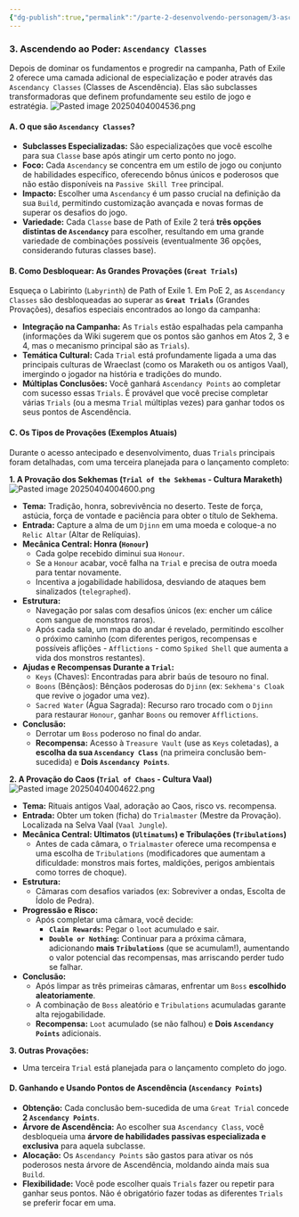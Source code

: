 ```yaml
---
{"dg-publish":true,"permalink":"/parte-2-desenvolvendo-personagem/3-ascendendo-ao-poder/"}
---
```


### 3. Ascendendo ao Poder: `Ascendancy Classes`

Depois de dominar os fundamentos e progredir na campanha, Path of Exile 2 oferece uma camada adicional de especialização e poder através das `Ascendancy Classes` (Classes de Ascendência). Elas são subclasses transformadoras que definem profundamente seu estilo de jogo e estratégia.
![Pasted image 20250404004536.png](/img/user/ANEXOS/Pasted%20image%2020250404004536.png)
#### A. O que são `Ascendancy Classes`?

*   **Subclasses Especializadas:** São especializações que você escolhe para sua `Classe` base após atingir um certo ponto no jogo.
*   **Foco:** Cada `Ascendancy` se concentra em um estilo de jogo ou conjunto de habilidades específico, oferecendo bônus únicos e poderosos que não estão disponíveis na `Passive Skill Tree` principal.
*   **Impacto:** Escolher uma `Ascendancy` é um passo crucial na definição da sua `Build`, permitindo customização avançada e novas formas de superar os desafios do jogo.
*   **Variedade:** Cada `Classe` base de Path of Exile 2 terá **três opções distintas de `Ascendancy`** para escolher, resultando em uma grande variedade de combinações possíveis (eventualmente 36 opções, considerando futuras classes base).

#### B. Como Desbloquear: As Grandes Provações (`Great Trials`)

Esqueça o Labirinto (`Labyrinth`) de Path of Exile 1. Em PoE 2, as `Ascendancy Classes` são desbloqueadas ao superar as **`Great Trials`** (Grandes Provações), desafios especiais encontrados ao longo da campanha:

*   **Integração na Campanha:** As `Trials` estão espalhadas pela campanha (informações da Wiki sugerem que os pontos são ganhos em Atos 2, 3 e 4, mas o mecanismo principal são as `Trials`).
*   **Temática Cultural:** Cada `Trial` está profundamente ligada a uma das principais culturas de Wraeclast (como os Maraketh ou os antigos Vaal), imergindo o jogador na história e tradições do mundo.
*   **Múltiplas Conclusões:** Você ganhará `Ascendancy Points` ao completar com sucesso essas `Trials`. É provável que você precise completar várias `Trials` (ou a mesma `Trial` múltiplas vezes) para ganhar todos os seus pontos de Ascendência.

#### C. Os Tipos de Provações (Exemplos Atuais)

Durante o acesso antecipado e desenvolvimento, duas `Trials` principais foram detalhadas, com uma terceira planejada para o lançamento completo:

**1. A Provação dos Sekhemas (`Trial of the Sekhemas` - Cultura Maraketh)**
![Pasted image 20250404004600.png](/img/user/ANEXOS/Pasted%20image%2020250404004600.png)
*   **Tema:** Tradição, honra, sobrevivência no deserto. Teste de força, astúcia, força de vontade e paciência para obter o título de Sekhema.
*   **Entrada:** Capture a alma de um `Djinn` em uma moeda e coloque-a no `Relic Altar` (Altar de Relíquias).
*   **Mecânica Central: Honra (`Honour`)**
    *   Cada golpe recebido diminui sua `Honour`.
    *   Se a `Honour` acabar, você falha na `Trial` e precisa de outra moeda para tentar novamente.
    *   Incentiva a jogabilidade habilidosa, desviando de ataques bem sinalizados (`telegraphed`).
*   **Estrutura:**
    *   Navegação por salas com desafios únicos (ex: encher um cálice com sangue de monstros raros).
    *   Após cada sala, um mapa do andar é revelado, permitindo escolher o próximo caminho (com diferentes perigos, recompensas e possíveis aflições - `Afflictions` - como `Spiked Shell` que aumenta a vida dos monstros restantes).
*   **Ajudas e Recompensas Durante a `Trial`:**
    *   `Keys` (Chaves): Encontradas para abrir baús de tesouro no final.
    *   `Boons` (Bênçãos): Bênçãos poderosas do `Djinn` (ex: `Sekhema's Cloak` que revive o jogador uma vez).
    *   `Sacred Water` (Água Sagrada): Recurso raro trocado com o `Djinn` para restaurar `Honour`, ganhar `Boons` ou remover `Afflictions`.
*   **Conclusão:**
    *   Derrotar um `Boss` poderoso no final do andar.
    *   **Recompensa:** Acesso à `Treasure Vault` (use as `Keys` coletadas), a **escolha da sua `Ascendancy Class`** (na primeira conclusão bem-sucedida) e **Dois `Ascendancy Points`**.

**2. A Provação do Caos (`Trial of Chaos` - Cultura Vaal)**
![Pasted image 20250404004622.png](/img/user/ANEXOS/Pasted%20image%2020250404004622.png)
*   **Tema:** Rituais antigos Vaal, adoração ao Caos, risco vs. recompensa.
*   **Entrada:** Obter um token (ficha) do `Trialmaster` (Mestre da Provação). Localizada na Selva Vaal (`Vaal Jungle`).
*   **Mecânica Central: Ultimatos (`Ultimatums`) e Tribulações (`Tribulations`)**
    *   Antes de cada câmara, o `Trialmaster` oferece uma recompensa e uma escolha de `Tribulations` (modificadores que aumentam a dificuldade: monstros mais fortes, maldições, perigos ambientais como torres de choque).
*   **Estrutura:**
    *   Câmaras com desafios variados (ex: Sobreviver a ondas, Escolta de Ídolo de Pedra).
*   **Progressão e Risco:**
    *   Após completar uma câmara, você decide:
        *   **`Claim Rewards`:** Pegar o `loot` acumulado e sair.
        *   **`Double or Nothing`:** Continuar para a próxima câmara, adicionando **mais `Tribulations`** (que se acumulam!), aumentando o valor potencial das recompensas, mas arriscando perder tudo se falhar.
*   **Conclusão:**
    *   Após limpar as três primeiras câmaras, enfrentar um `Boss` **escolhido aleatoriamente**.
    *   A combinação de `Boss` aleatório e `Tribulations` acumuladas garante alta rejogabilidade.
    *   **Recompensa:** `Loot` acumulado (se não falhou) e **Dois `Ascendancy Points`** adicionais.

**3. Outras Provações:**
*   Uma terceira `Trial` está planejada para o lançamento completo do jogo.

#### D. Ganhando e Usando Pontos de Ascendência (`Ascendancy Points`)

*   **Obtenção:** Cada conclusão bem-sucedida de uma `Great Trial` concede **2 `Ascendancy Points`**.
*   **Árvore de Ascendência:** Ao escolher sua `Ascendancy Class`, você desbloqueia uma **árvore de habilidades passivas especializada e exclusiva** para aquela subclasse.
*   **Alocação:** Os `Ascendancy Points` são gastos para ativar os nós poderosos nesta árvore de Ascendência, moldando ainda mais sua `Build`.
*   **Flexibilidade:** Você pode escolher quais `Trials` fazer ou repetir para ganhar seus pontos. Não é obrigatório fazer todas as diferentes `Trials` se preferir focar em uma.